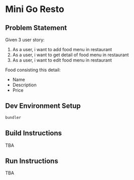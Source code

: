 # Mini Go Resto

## Problem Statement

Given 3 user story:
1. As a user, i want to add food menu in restaurant
2. As a user, i want to get detail of food menu in restaurant
3. As a user, i want to edit food menu in restaurant

Food consisting this detail:
- Name
- Description
- Price

## Dev Environment Setup

```sh
bundler
```

## Build Instructions

TBA

## Run Instructions

TBA
